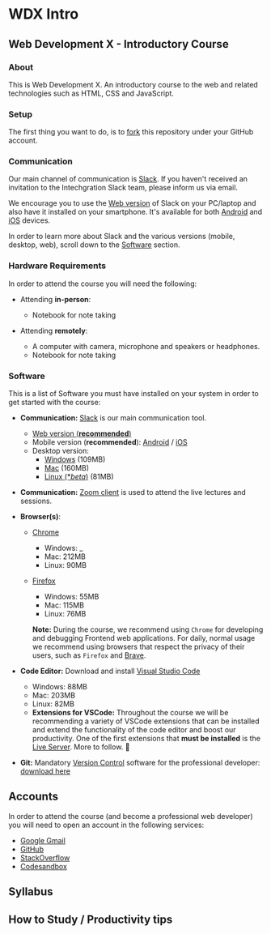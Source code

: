 # WDX Intro
## Web Development X - Introductory Course

### About

This is Web Development X. An introductory course to the web and related technologies such as HTML, CSS and JavaScript.

### Setup

The first thing you want to do, is to [fork](https://docs.github.com/en/get-started/quickstart/fork-a-repo?tool=webui#forking-a-repository) this repository under your GitHub account.

### Communication

Our main channel of communication is [Slack](intechgration.slack.com). If you haven't received an invitation to the Intechgration Slack team, please inform us via email. 

We encourage you to use the [Web version](https://slack.com/signin#/signin) of Slack on your PC/laptop and also have it installed on your smartphone. It's available for both [Android](https://play.google.com/store/apps/details?id=com.Slack) and [iOS](https://apps.apple.com/app/slack-app/id618783545?ls=1) devices.

In order to learn more about Slack and the various versions (mobile, desktop, web), scroll down to the [Software](#Software) section.

### Hardware Requirements

In order to attend the course you will need the following:

- Attending **in-person**:
  - Notebook for note taking

- Attending **remotely**:
  - A computer with camera, microphone and speakers or headphones.
  - Notebook for note taking

### Software

This is a list of Software you must have installed on your system in order to get started with the course:

- **Communication:** [Slack](https://slack.com) is our main communication tool.
  - [Web version (**recommended**)](https://slack.com/signin#/signin)
  - Mobile version (**recommended**): [Android](https://play.google.com/store/apps/details?id=com.Slack) / [iOS](https://apps.apple.com/app/slack-app/id618783545?ls=1)
  - Desktop version: 
    - [Windows](https://slack.com/downloads/windows) (109MB)
    - [Mac](https://slack.com/downloads/mac) (160MB)
    - [Linux (*_beta_)](https://slack.com/downloads/linux) (81MB)


- **Communication:** [Zoom client](https://zoom.us/support/download) is used to attend the live lectures and sessions.

- **Browser(s)**:
  - [Chrome](https://www.google.com/chrome/)
    - Windows: _
    - Mac: 212MB
    - Linux: 90MB
  - [Firefox](https://www.mozilla.org/en-US/firefox/)
    - Windows: 55MB
    - Mac: 115MB
    - Linux: 76MB

    **Note:** During the course, we recommend using `Chrome` for developing and debugging Frontend web applications. For daily, normal usage we recommend using browsers that respect the privacy of their users, such as `Firefox` and [Brave](https://brave.com/download/). 

- **Code Editor:** Download and install [Visual Studio Code](https://code.visualstudio.com/)
  - Windows: 88MB
  - Mac: 203MB
  - Linux: 82MB
  - **Extensions for VSCode:** Throughout the course we will be recommending  a variety of VSCode extensions that can be installed and extend the functionality of the code editor and boost our productivity. One of the first extensions that **must be installed** is the [Live Server](https://marketplace.visualstudio.com/items?itemName=ritwickdey.LiveServer). More to follow. 🙂

- **Git:** Mandatory [Version Control](https://www.atlassian.com/git/tutorials/what-is-version-control) software for the professional developer: [download here](https://git-scm.com/downloads)

## Accounts

In order to attend the course (and become a professional web developer) you will need to open an account in the following services:

- [Google Gmail](https://www.google.com/gmail/about/)
- [GitHub](https://github.com/)
- [StackOverflow](https://stackoverflow.com/)
- [Codesandbox](https://codesandbox.io/)

## Syllabus

## How to Study / Productivity tips

